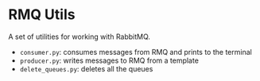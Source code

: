# RMQ Utils

A set of utilities for working with RabbitMQ.
- `consumer.py`: consumes messages from RMQ and prints to the terminal
- `producer.py`: writes messages to RMQ from a template
- `delete_queues.py`: deletes all the queues
